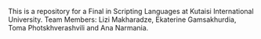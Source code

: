 This is a repository for a Final in Scripting Languages at Kutaisi International University.
Team Members: Lizi Makharadze, Ekaterine Gamsakhurdia, Toma Photskhverashvili and Ana Narmania.
